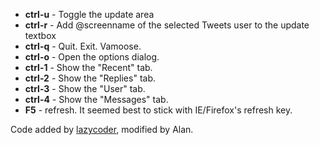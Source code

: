   * **ctrl-u** - Toggle the update area
  * **ctrl-r** - Add @screenname of the selected Tweets user to the update textbox
  * **ctrl-q** - Quit. Exit. Vamoose.
  * **ctrl-o** - Open the options dialog.
  * **ctrl-1** - Show the "Recent" tab.
  * **ctrl-2** - Show the "Replies" tab.
  * **ctrl-3** - Show the "User" tab.
  * **ctrl-4** - Show the "Messages" tab.
  * **F5** - refresh. It seemed best to stick with IE/Firefox's refresh key.

Code added by [lazycoder](http://twitter.com/lazycoder), modified by Alan.
